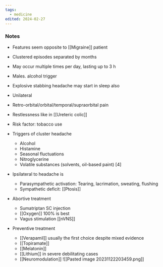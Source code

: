 ```yaml
---
tags:
  - medicine
edited: 2024-02-27
---
```

### Notes 
- Features seem opposite to [[Migraine]] patient
- Clustered episodes separated by months
- May occur multiple times per day, lasting up to 3 h
- Males. alcohol trigger
- Explosive stabbing headache may start in sleep also 
- Unilateral 
- Retro-orbital/orbital/temporal/supraorbital pain
- Restlessness like in [[Ureteric colic]] 

- Risk factor: tobacco use  
- Triggers of cluster headache
	- Alcohol 
	- Histamine
	- Seasonal fluctuations 
	- Nitroglycerine
	- Volatile substances (solvents, oil-based paint) [4]


- Ipsilateral to headache is
	- Parasympathetic activation: Tearing, lacrimation, sweating, flushing 
	- Sympathetic deficit: [[Ptosis]]

- Abortive treatment
	- Sumatriptan SC injection
	- [[Oxygen]] 100% is best 
	- Vagus stimulation [[nVNS]] 

- Preventive treatment
	- [[Verapamil]] usually the first choice despite mixed evidence
	- [[Topiramate]]
	- [[Melatonin]]
	- [[Lithium]] in severe debilitating cases
	- [[Neuromodulation]] 
![[Pasted image 20231122203459.png]]